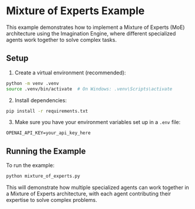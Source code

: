 # Mixture of Experts Example

This example demonstrates how to implement a Mixture of Experts (MoE) architecture using the Imagination Engine, where different specialized agents work together to solve complex tasks.

## Setup

1. Create a virtual environment (recommended):
```bash
python -m venv .venv
source .venv/bin/activate  # On Windows: .venv\Scripts\activate
```

2. Install dependencies:
```bash
pip install -r requirements.txt
```

3. Make sure you have your environment variables set up in a `.env` file:
```
OPENAI_API_KEY=your_api_key_here
```

## Running the Example

To run the example:
```bash
python mixture_of_experts.py
```

This will demonstrate how multiple specialized agents can work together in a Mixture of Experts architecture, with each agent contributing their expertise to solve complex problems. 